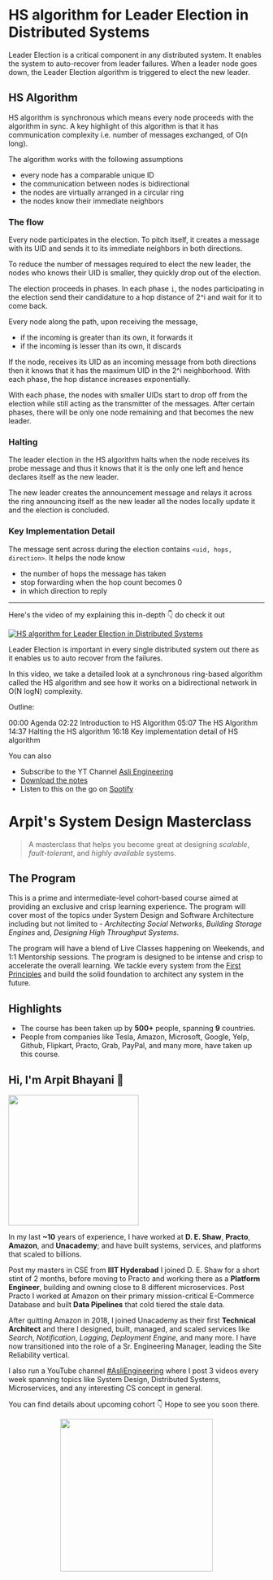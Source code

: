HS algorithm for Leader Election in Distributed Systems
===


Leader Election is a critical component in any distributed system. It enables the system to auto-recover from leader failures. When a leader node goes down, the Leader Election algorithm is triggered to elect the new leader.

## HS Algorithm

HS algorithm is synchronous which means every node proceeds with the algorithm in sync. A key highlight of this algorithm is that it has communication complexity i.e. number of messages exchanged, of O(n long).

The algorithm works with the following assumptions

- every node has a comparable unique ID
- the communication between nodes is bidirectional
- the nodes are virtually arranged in a circular ring
- the nodes know their immediate neighbors

### The flow

Every node participates in the election. To pitch itself, it creates a message with its UID and sends it to its immediate neighbors in both directions.

To reduce the number of messages required to elect the new leader, the nodes who knows their UID is smaller, they quickly drop out of the election.

The election proceeds in phases. In each phase `i`, the nodes participating in the election send their candidature to a hop distance of 2^i and wait for it to come back.

Every node along the path, upon receiving the message,

- if the incoming is greater than its own, it forwards it
- if the incoming is lesser than its own, it discards

If the node, receives its UID as an incoming message from both directions then it knows that it has the maximum UID in the 2^i neighborhood. With each phase, the hop distance increases exponentially.

With each phase, the nodes with smaller UIDs start to drop off from the election while still acting as the transmitter of the messages. After certain phases, there will be only one node remaining and that becomes the new leader.

### Halting

The leader election in the HS algorithm halts when the node receives its probe message and thus it knows that it is the only one left and hence declares itself as the new leader.

The new leader creates the announcement message and relays it across the ring announcing itself as the new leader all the nodes locally update it and the election is concluded.

### Key Implementation Detail

The message sent across during the election contains `<uid, hops, direction>`. It helps the node know

- the number of hops the message has taken
- stop forwarding when the hop count becomes 0
- in which direction to reply
<hr />


<p>Here's the video of my explaining this in-depth 👇‍ do check it out</p>

[![HS algorithm for Leader Election in Distributed Systems](https://i.ytimg.com/vi/inzQQm-kXCo/mqdefault.jpg)](https://www.youtube.com/watch?v=inzQQm-kXCo)

Leader Election is important in every single distributed system out there as it enables us to auto recover from the failures.

In this video, we take a detailed look at a synchronous ring-based algorithm called the HS algorithm and see how it works on a bidirectional network in O(N logN) complexity.

Outline:

00:00 Agenda
02:22 Introduction to HS Algorithm
05:07 The HS Algorithm
14:37 Halting the HS algorithm
16:18 Key implementation detail of HS algorithm

You can also
 - Subscribe to the YT Channel [Asli Engineering](https://youtube.com/c/ArpitBhayani)
 - [Download the notes](https://drive.google.com/file/d/1CHtYoRO_-LFEkX_R0xtTLPVsWfCO9jQd/view?usp=sharing)
 - Listen to this on the go on [Spotify](https://open.spotify.com/show/7qMoamm2iZQrsPVm6IQLoD)

# Arpit's System Design Masterclass

> A masterclass that helps you become great at designing _scalable_, _fault-tolerant_, and _highly available_ systems.

## The Program

This is a prime and intermediate-level cohort-based course aimed at providing an exclusive and crisp learning experience. The program will cover most of the topics under System Design and Software Architecture including but not limited to - _Architecting Social Networks_, _Building Storage Engines_ and, _Designing High Throughput Systems_.

The program will have a blend of Live Classes happening on Weekends, and 1:1 Mentorship sessions. The program is designed to be intense and crisp to accelerate the overall learning. We tackle every system from the [First Principles](https://en.wikipedia.org/wiki/First_principle) and build the solid foundation to architect any system in the future.


## Highlights

 - The course has been taken up by __500+__ people, spanning __9__ countries.
 - People from companies like Tesla, Amazon, Microsoft, Google, Yelp, Github, Flipkart, Practo, Grab, PayPal, and many more, have taken up this course.


## Hi, I'm Arpit Bhayani 👋

<img width="256px" src="https://arpitbhayani.me/static/img/arpit.jpg" />

In my last **~10** years of experience, I have worked at **D. E. Shaw**, **Practo**, **Amazon**, and **Unacademy**; and have built systems, services, and platforms that scaled to billions.

Post my masters in CSE from **IIIT Hyderabad** I joined D. E. Shaw for a short stint of 2 months, before moving to Practo and working there as a **Platform Engineer**, building and owning close to 8 different microservices. Post Practo I worked at Amazon on their primary mission-critical E-Commerce Database and built **Data Pipelines** that cold tiered the stale data.

After quitting Amazon in 2018, I joined Unacademy as their first **Technical Architect** and there I designed, built, managed, and scaled services like _Search_, _Notification_, _Logging_, _Deployment Engine_, and many more. I have now transitioned into the role of a Sr. Engineering Manager, leading the Site Reliability vertical.

I also run a YouTube channel [#AsliEngineering](https://www.youtube.com/c/ArpitBhayani) where I post 3 videos every week spanning topics like System Design, Distributed Systems, Microservices, and any interesting CS concept in general.

You can find details about upcoming cohort 👇‍ Hope to see you soon there.

<center>
<a target="_blank" href="https://arpitbhayani.me/masterclass">
<img src="https://user-images.githubusercontent.com/4745789/137859181-d4499cf4-ce65-4466-8b88-a078ece0f081.PNG" width="300px" />
</a>
</center>